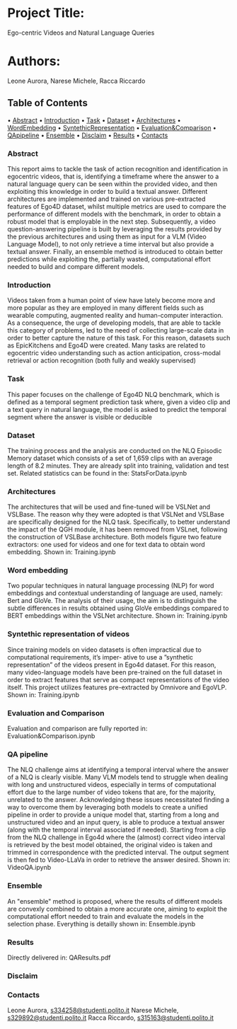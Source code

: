 # Project Title:
Ego-centric Videos and Natural Language Queries

# Authors:
Leone Aurora,
Narese Michele,
Racca Riccardo


## Table of Contents
•⁠  ⁠[Abstract](#abstract)
•⁠  ⁠[Introduction](#introduction) 
•⁠  ⁠[Task](#task) 
•⁠  ⁠[Dataset](#dataset) 
•⁠  ⁠[Architectures](#architectures) 
•⁠  ⁠[WordEmbedding](#WordEmbedding)
•⁠  ⁠[SyntethicRepresentation](#syntethicRepresentation)
•⁠  ⁠[Evaluation&Comparison](#evaluation&comparison)
•⁠  ⁠[QApipeline](#QApipeline)
•⁠  ⁠[Ensemble](#Ensemble)
•⁠  ⁠[Disclaim](#Disclaim)
•⁠  ⁠[Results](#results) 
•⁠  ⁠[Contacts](#Contacts)

### Abstract
This report aims to tackle the task of action recognition and identification in egocentric videos, that is, identifying a timeframe where the answer to a natural language query can be seen within the provided video, and then exploiting this knowledge in order to build a textual answer. Different architectures are implemented and trained on various pre-extracted features of Ego4D dataset, whilst multiple metrics are used to compare the performance of different models with the benchmark, in order to obtain a robust model that is employable in the next step. Subsequently, a video question-answering pipeline is built by leveraging the results provided by the previous architectures and using them as input for a VLM (Video Language Model), to not only retrieve a time interval but also provide a textual answer. Finally, an ensemble method is introduced to obtain better predictions while exploiting the, partially wasted, computational effort needed to build and compare different models.

### Introduction
Videos taken from a human point of view have lately become more and more popular as they are employed in many different fields such as wearable computing, augmented reality and human-computer interaction. As a consequence, the urge of developing models, that are able to tackle this category of problems, led to the need of collecting large-scale data in order to better capture the nature of this task. For this reason, datasets such as EpicKitchens and Ego4D were created. Many tasks are related to egocentric video understanding such as action anticipation, cross-modal retrieval or action recognition (both fully and weakly supervised)

### Task
This paper focuses on the challenge of Ego4D NLQ benchmark, which is defined as a temporal segment prediction task where, given a video clip and a text query in natural language, the model is asked to predict the temporal segment where the answer is visible or deducible

### Dataset
The training process and the analysis are conducted on the NLQ Episodic Memory dataset which consists of a set of 1,659 clips with an average length of 8.2 minutes. They are already split into training, validation and test set.
Related statistics can be found in the: StatsForData.ipynb

### Architectures
The architectures that will be used and fine-tuned will be VSLNet and VSLBase. The reason why they were adopted is that VSLNet and VSLBase are specifically designed for the NLQ task. Specifically, to better understand the impact of the QGH module, it has been removed from VSLnet, following the construction of VSLBase architecture. Both models figure two feature extractors: one used for videos and one for text data to obtain word embedding. Shown in: Training.ipynb

### Word embedding
Two popular techniques in natural language processing (NLP) for word embeddings and contextual understanding of language are used, namely: Bert and GloVe. The analysis of their usage, the aim is to distinguish the subtle differences in results obtained using GloVe embeddings compared to BERT embeddings within the VSLNet architecture. Shown in: Training.ipynb

### Syntethic representation of videos
Since training models on video datasets is often impractical due to computational requirements, it’s imper- ative to use a ”synthetic representation” of the videos present in Ego4d dataset. For this reason, many video-language models have been pre-trained on the full dataset in order to extract features that serve as compact representations of the video itself.
This project utilizes features pre-extracted by Omnivore and EgoVLP. Shown in: Training.ipynb

### Evaluation and Comparison
Evaluation and comparison are fully reported in: Evaluation&Comparison.ipynb

### QA pipeline
The NLQ challenge aims at identifying a temporal interval where the answer of a NLQ is clearly visible. Many VLM models tend to struggle when dealing with long and unstructured videos, especially in terms of computational effort due to the large number of video tokens that are, for the majority, unrelated to the answer. Acknowledging these issues necessitated finding a way to overcome them by leveraging both models to create a unified pipeline in order to provide a unique model that, starting from a long and unstructured video and an input query, is able to produce a textual answer (along with the temporal interval associated if needed). Starting from a clip from the NLQ challenge in Ego4d where the (almost) correct video interval is retrieved by the best model obtained, the original video is taken and trimmed in correspondence with the predicted interval. The output segment is then fed to Video-LLaVa in order to retrieve the answer desired. Shown in: VideoQA.ipynb

### Ensemble
An "ensemble" method is proposed, where the results of different models are convexly combined to obtain a more accurate one, aiming to exploit the computational effort needed to train and evaluate the models in the selection phase. Everything is detailly shown in: Ensemble.ipynb

### Results
Directly delivered in: QAResults.pdf

### Disclaim



### Contacts
Leone Aurora, s334258@studenti.polito.it
Narese Michele, s329892@studenti.polito.it
Racca Riccardo, s315163@studenti.polito.it
